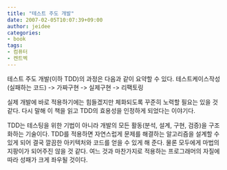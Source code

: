 ```yaml
---
title: "테스트 주도 개발"
date: 2007-02-05T10:07:39+09:00
author: jeidee
categories:
- book
tags:
- 컴퓨터
- 켄트벡
---
```


테스트 주도 개발(이하 TDD)의 과정은 다음과 같이 요약할 수 있다.
테스트케이스작성(실패하는 코드) -> 가짜구현 -> 실제구현 -> 리팩토링

실제 개발에 바로 적용하기에는 힘들겠지만 체화되도록 꾸준히 노력할 필요는 있을 것 같다.
다시 말해 이 책을 읽고 TDD의 효용성을 인정하게 되었다는 이야기다.

TDD는 테스팅을 위한 기법이 아니라 개발의 모든 활동(분석, 설계, 구현, 검증)을 구조화하는 기술이다.
TDD를 적용하면 자연스럽게 문제를 해결하는 알고리즘을 설계할 수 있게 되어 결국 깔끔한 아키텍처와 코드를 얻을 수 있게 해 준다.
물론 모두에게 마법의 지팡이가 되어주진 않을 것 같다.
여느 것과 마찬가지로 적용하는 프로그래머의 자질에 따라 성패가 크게 좌우될 것이다.